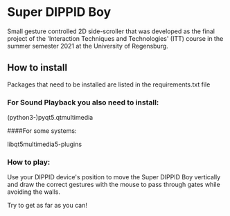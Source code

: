 # Super DIPPID Boy

Small gesture controlled 2D side-scroller that was developed as the final project of the 'Interaction Techniques and 
Technologies' (ITT) course in the summer semester 2021 at the University of Regensburg.

## How to install

Packages that need to be installed are listed in the requirements.txt file
### For Sound Playback you also need to install: 

(python3-)pyqt5.qtmultimedia

####For some systems: 

libqt5multimedia5-plugins

### How to play:
Use your DIPPID device's position to move the Super DIPPID Boy vertically and draw the correct gestures with the 
mouse to pass through gates while avoiding the walls.

Try to get as far as you can!


